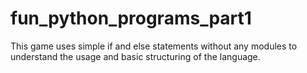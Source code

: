 # fun_python_programs_part1
This game uses simple if and else statements without any modules to understand the usage and basic structuring of the language.
